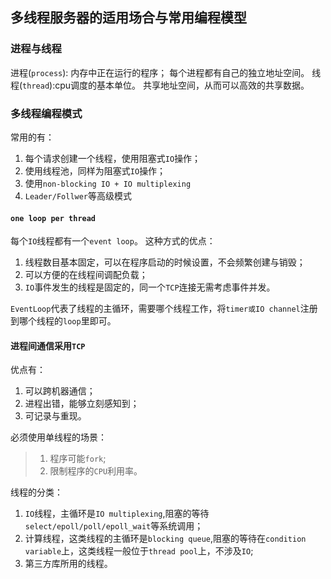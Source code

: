 ## 多线程服务器的适用场合与常用编程模型
### 进程与线程
进程(`process`): 内存中正在运行的程序；
每个进程都有自己的独立地址空间。
线程(`thread`):cpu调度的基本单位。
共享地址空间，从而可以高效的共享数据。

### 多线程编程模式
常用的有：
1. 每个请求创建一个线程，使用阻塞式`IO`操作；
2. 使用线程池，同样为阻塞式`IO`操作；
3. 使用`non-blocking IO + IO multiplexing`
4. `Leader/Follwer`等高级模式

#### `one loop per thread`
每个`IO`线程都有一个`event loop`。
这种方式的优点：
1. 线程数目基本固定，可以在程序启动的时候设置，不会频繁创建与销毁；
2. 可以方便的在线程间调配负载；
3. `IO`事件发生的线程是固定的，同一个`TCP`连接无需考虑事件并发。

`EventLoop`代表了线程的主循环，需要哪个线程工作，将`timer或IO channel`注册到哪个线程的`loop`里即可。
#### 进程间通信采用`TCP`
优点有：
1. 可以跨机器通信；
2. 进程出错，能够立刻感知到；
3. 可记录与重现。

必须使用单线程的场景：
> 1. 程序可能`fork`;
> 2. 限制程序的`CPU`利用率。

线程的分类：
1. `IO`线程，主循环是`IO multiplexing`,阻塞的等待`select/epoll/poll/epoll_wait`等系统调用；
2. 计算线程，这类线程的主循环是`blocking queue`,阻塞的等待在`condition variable`上，这类线程一般位于`thread pool`上，不涉及`IO`;
3. 第三方库所用的线程。


